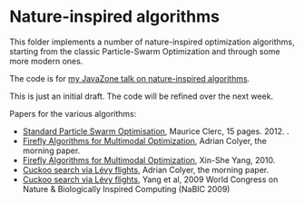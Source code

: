 Nature-inspired algorithms
==========================

This folder implements a number of nature-inspired optimization
algorithms, starting from the classic Particle-Swarm Optimization and
through some more modern ones.

The code is for [my JavaZone talk on nature-inspired algorithms](https://2017.javazone.no/program/44daf1c2053049bc9934f4fff1d19c7b).

This is just an initial draft. The code will be refined over the next
week.

Papers for the various algorithms:

  * [Standard Particle Swarm Optimisation](https://hal.archives-ouvertes.fr/hal-00764996),
    Maurice Clerc, 15 pages. 2012. <hal-00764996>.
  * [Firefly Algorithms for Multimodal Optimization](https://blog.acolyer.org/2015/09/23/firefly-algorithms-for-multi-model-optimization/), Adrian Colyer, the morning paper.
  * [Firefly Algorithms for Multimodal Optimization](http://arxiv.org/pdf/1003.1466v1.pdf), Xin-She Yang, 2010.
  * [Cuckoo search via Lévy flights](https://blog.acolyer.org/2015/09/25/cuckoo-search-via-levy-flights/), Adrian Colyer, the morning paper.
  * [Cuckoo search via Lévy flights](http://www.cs.tufts.edu/comp/150GA/homeworks/hw3/_reading7%20Cuckoo%20search.pdf), Yang et al, 2009 World Congress on Nature & Biologically Inspired Computing (NaBIC 2009)
